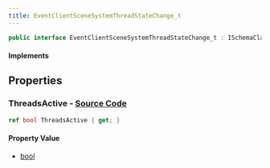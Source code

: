 ```yaml
---
title: EventClientSceneSystemThreadStateChange_t
---
```


```csharp
public interface EventClientSceneSystemThreadStateChange_t : ISchemaClass<EventClientSceneSystemThreadStateChange_t>, ISchemaField, ISchemaClass, INativeHandle
```

#### Implements

## Properties

### **ThreadsActive** - [Source Code](https://github.com/swiftly-solution/swiftlys2/blob/main/managed/src/SwiftlyS2.Generated/Schemas/Interfaces/EventClientSceneSystemThreadStateChange_t.cs#L16)

```csharp
ref bool ThreadsActive { get; }
```

#### Property Value

- [bool](https://learn.microsoft.com/dotnet/api/system.boolean)

